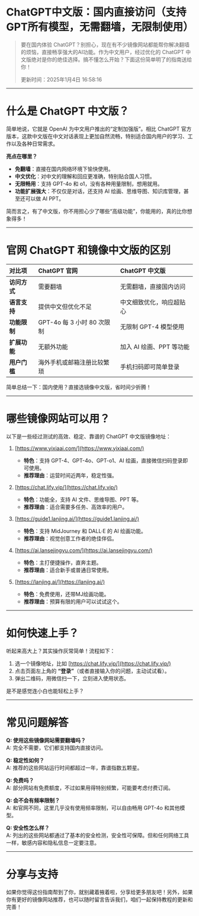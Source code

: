 # ChatGPT中文版：国内直接访问（支持GPT所有模型，无需翻墙，无限制使用）
> 要在国内体验 ChatGPT？别担心，现在有不少镜像网站都能帮你解决翻墙的烦恼，直接畅享强大的AI功能。作为中文用户，经过优化的 ChatGPT 中文版绝对是你的绝佳选择。搞不懂怎么开始？下面这份简单明了的指南送给你！
>
> 更新时间：2025年1月4日 16:58:16

---

# 什么是 ChatGPT 中文版？

简单地说，它就是 OpenAI 为中文用户推出的“定制加强版”。相比 ChatGPT 官方版本，这款中文版在中文对话表现上更加自然流畅，特别适合国内用户的学习、工作以及各种日常需求。

**亮点在哪里？**
- **免翻墙**：直接在国内网络环境下愉快使用。
- **中文优化**：对中文的理解和回应更准确，特别贴合国人习惯。
- **无限畅用**：支持 GPT-4o 和 o1，没有各种用量限制，想用就用。
- **功能扩展强大**：不仅仅是对话，还支持 AI 绘画、思维导图、知识库管理，甚至还可以做 AI PPT。

简而言之，有了中文版，你不用担心少了哪些“高级功能”，你能用的，真的比你想象得多！

---

# 官网 ChatGPT 和镜像中文版的区别

|    对比项    | ChatGPT 官网                 | ChatGPT 中文版              |
|:-------------|:-----------------------------|:---------------------------|
| **访问方式** | 需要翻墙                    | 无需翻墙，直接国内访问     |
| **语言支持** | 提供中文但优化不足          | 中文细致优化，响应超贴心  |
| **功能限制** | GPT-4o 每 3 小时 80 次限制  | 无限制 GPT-4 模型使用      |
| **扩展功能** | 无额外功能                  | 加入 AI 绘画、PPT 等功能  |
| **用户门槛** | 海外手机或邮箱注册比较繁琐 | 手机扫码即可简单登录       |

简单总结一下：国内使用？直接选镜像中文版，省时间少折腾！

---

# 哪些镜像网站可以用？

以下是一些经过测试的高效、稳定、靠谱的 ChatGPT 中文版镜像地址：

1. [https://www.yixiaai.com/](https://www.yixiaai.com/)  
   - **特色**：支持 GPT-4、GPT-4o、GPT-o1、AI 绘画，直接微信扫码登录即可使用。
   - **推荐理由**：运营时间近两年，稳定性强。

2. [https://chat.lify.vip/](https://chat.lify.vip/)  
   - **特色**：功能全，支持 AI 文件、思维导图、PPT 等。
   - **推荐理由**：适合需要多任务、高效率的用户。

3. [https://guide1.lanjing.ai/](https://guide1.lanjing.ai/)  
   - **特色**：支持 MidJourney 和 DALL·E 的 AI 绘画功能。
   - **推荐理由**：视觉创意工作者的绝佳伴侣。

4. [https://ai.lansejingyu.com/](https://ai.lansejingyu.com/)  
   - **特色**：主打便捷操作，直奔主题。
   - **推荐理由**：适合新手或普通日常使用。

5. [https://lanjing.ai/](https://lanjing.ai/)  
   - **特色**：免费使用，还带MJ绘画功能。
   - **推荐理由**：预算有限的用户可以试试这个。

---

# 如何快速上手？

听起来高大上？其实操作灰常简单！流程如下：  
1. 选一个镜像地址，比如 [https://chat.lify.vip/](https://chat.lify.vip/)  
2. 点击页面左上角的 **“登录”**（或者直接输入你的问题，主动试试看）。  
3. 弹出二维码，用微信扫一下，立刻进入使用状态。  

是不是感觉连小白也能轻松上手？

---

# 常见问题解答

**Q: 使用这些镜像网站需要翻墙吗？**  
A: 完全不需要，它们都支持国内直接访问。

**Q: 稳定性如何？**  
A: 推荐的这些网站运行时间都超过一年，靠谱指数五颗星。

**Q: 免费吗？**  
A: 部分网站有免费额度，不过如果用得特别频繁，可能要考虑付费订阅。

**Q: 会不会有频率限制？**  
A: 和官网不同，这里几乎没有使用频率限制，可以自由畅用 GPT-4o 和其他模型。

**Q: 安全性怎么样？**  
A: 列出的这些网站都通过了基本的安全检测，安全性可保障。但和任何网络工具一样，敏感内容和隐私信息一定要注意。

---

# 分享与支持

如果你觉得这份指南帮到了你，就别藏着掖着啦，分享给更多朋友吧！另外，如果你有更好的镜像网站推荐，也可以随时留言告诉我们，咱们一起保持教程的更新和完善！  
